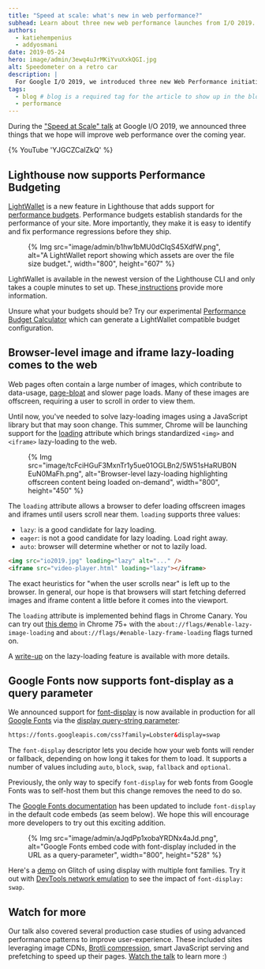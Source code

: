 ```yaml
---
title: "Speed at scale: what's new in web performance?"
subhead: Learn about three new web performance launches from I/O 2019.
authors:
  - katiehempenius
  - addyosmani
date: 2019-05-24
hero: image/admin/3ewq4uJrMKiYvuXxkQGI.jpg
alt: Speedometer on a retro car
description: |
  For Google I/O 2019, we introduced three new Web Performance initiatives that we hope will lead to better user experiences for everyone.
tags:
  - blog # blog is a required tag for the article to show up in the blog.
  - performance
---
```


During the ["Speed at Scale"
talk](https://www.youtube.com/watch?v=YJGCZCaIZkQ&feature=youtu.be) at Google
I/O 2019, we announced three things that we hope will improve web performance
over the coming year.

{% YouTube 'YJGCZCaIZkQ' %}

## Lighthouse now supports Performance Budgeting


[LightWallet](https://developers.google.com/web/tools/lighthouse/audits/budgets)
is a new feature in Lighthouse that adds support for [performance
budgets](/fast#set-performance-budgets). Performance budgets establish
standards for the performance of your site. More importantly, they make it is
easy to identify and fix performance regressions before they ship.

<figure>
  {% Img src="image/admin/b1hw1bMU0dCIqS45XdfW.png", alt="A LightWallet report showing which assets are over the file size budget.", width="800", height="607" %}
</figure>

LightWallet is available in the newest version of the Lighthouse CLI and only
takes a couple minutes to set up. These[
instructions](https://developers.google.com/web/tools/lighthouse/audits/budgets)
provide more information.

Unsure what your budgets should be? Try our experimental [Performance Budget
Calculator](https://bit.ly/perf-budget-calculator) which can generate a
LightWallet compatible budget configuration.

## Browser-level image and iframe lazy-loading comes to the web

Web pages often contain a large number of images, which contribute to
data-usage, [page-bloat](https://httparchive.org/reports/state-of-images) and
slower page loads. Many of these images are offscreen, requiring a user to
scroll in order to view them.

Until now, you've needed to solve lazy-loading images using a JavaScript
library but that may soon change. This summer, Chrome will be launching support
for the [loading](https://addyosmani.com/blog/lazy-loading/) attribute which
brings standardized `<img>` and `<iframe>` lazy-loading to the web.

<figure>
{% Img src="image/tcFciHGuF3MxnTr1y5ue01OGLBn2/5W51sHaRUB0NEuN0MaFh.png", alt="Browser-level lazy-loading highlighting offscreen content being loaded on-demand", width="800", height="450" %}
</figure>

The `loading` attribute allows a browser to defer loading offscreen images and
iframes until users scroll near them. `loading` supports three values:

* `lazy`: is a good candidate for lazy loading.
* `eager`: is not a good candidate for lazy loading. Load right away.
* `auto`: browser will determine whether or not to lazily load.

```html
<img src="io2019.jpg" loading="lazy" alt="..." />
<iframe src="video-player.html" loading="lazy"></iframe>
```

The exact heuristics for "when the user scrolls near" is left up to the
browser. In general, our hope is that browsers will start fetching deferred
images and iframe content a little before it comes into the viewport.

The `loading` attribute is implemented behind flags in Chrome Canary. You can
try out [this demo](https://mathiasbynens.be/demo/img-loading-lazy) in Chrome
75+ with the `about://flags/#enable-lazy-image-loading` and
`about://flags/#enable-lazy-frame-loading` flags turned on.

A [write-up](https://addyosmani.com/blog/lazy-loading/) on the
lazy-loading feature is available with more details.

## Google Fonts now supports font-display as a query parameter

We announced support for [font-display](https://font-display.glitch.me) is now available in production for all [Google Fonts](https://fonts.google.com) via the [display query-string parameter](https://developers.google.com/fonts/docs/getting_started#use_font-display):

```html
https://fonts.googleapis.com/css?family=Lobster&display=swap
```

The `font-display` descriptor lets you decide how your web fonts will render or
fallback, depending on how long it takes for them to load. It supports a number
of values including `auto`, `block`, `swap`, `fallback` and `optional`.

Previously, the only way to specify `font-display` for web fonts from Google Fonts was to self-host them but this change removes the need to do so.

The [Google Fonts
documentation](https://developers.google.com/fonts/docs/getting_started#use_font-display)
has been updated to include `font-display` in the default code embeds (as seem
below). We hope this will encourage more developers to try out this exciting
addition.

<figure>
  {% Img src="image/admin/aJqdPp1xobaYRDNx4aJd.png", alt="Google Fonts embed code with font-display included in the URL as a query-parameter", width="800", height="528" %}
</figure>

Here's a [demo](https://glitch.com/~truth-bookcase) on Glitch of using display
with multiple font families. Try it out with [DevTools network
emulation](https://developer.chrome.com/docs/devtools/network/#throttle)
to see the impact of `font-display: swap`.

## Watch for more

Our talk also covered several production case studies of using advanced
performance patterns to improve user-experience. These included sites
leveraging image CDNs, [Brotli
compression](/fast/reduce-network-payloads-using-text-compression/codelab-text-compression-brotli),
smart JavaScript serving and prefetching to speed up their pages. [Watch the
talk](https://www.youtube.com/watch?v=YJGCZCaIZkQ&feature=youtu.be) to learn
more :)
